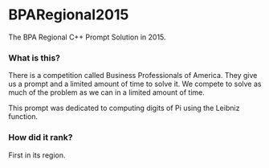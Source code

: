 # BPARegional2015
The BPA Regional C++ Prompt Solution in 2015.


### What is this?
There is a competition called Business Professionals of America. They give us a prompt and a limited amount of time to solve it. We compete to solve as much of the problem as we can in a limited amount of time.

This prompt was dedicated to computing digits of Pi using the Leibniz function. 

### How did it rank?
First in its region.
